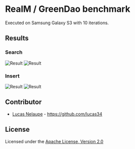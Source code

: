 # RealM / GreenDao benchmark

Executed on Samsung Galaxy S3 with 10 iterations.

## Results

### Search

![Result](https://github.com/lucas34/realm-benchmark/blob/master/results/search_100k_e.png)
![Result](https://github.com/lucas34/realm-benchmark/blob/master/results/search_100k_luc.png)

### Insert

![Result](https://github.com/lucas34/realm-benchmark/blob/master/results/insert_50k_small.png)
![Result](https://github.com/lucas34/realm-benchmark/blob/master/results/insert_100k.png)

## Contributor

* [Lucas Nelaupe](http://www.lucas-nelaupe.fr/) - <https://github.com/lucas34>

## License

Licensed under the [Apache License, Version 2.0](http://www.apache.org/licenses/LICENSE-2.0.html)
